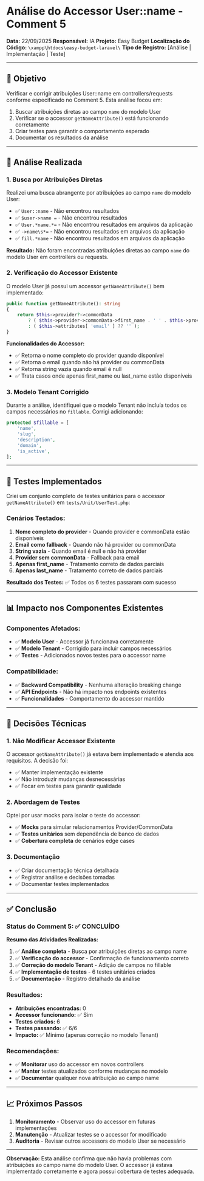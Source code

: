 # Análise do Accessor User::name - Comment 5

**Data:** 22/09/2025
**Responsável:** IA
**Projeto:** Easy Budget
**Localização do Código:** `\xampp\htdocs\easy-budget-laravel\`
**Tipo de Registro:** [Análise | Implementação | Teste]

---

## 🎯 Objetivo

Verificar e corrigir atribuições User::name em controllers/requests conforme especificado no Comment 5. Esta análise focou em:

1. Buscar atribuições diretas ao campo `name` do modelo User
2. Verificar se o accessor `getNameAttribute()` está funcionando corretamente
3. Criar testes para garantir o comportamento esperado
4. Documentar os resultados da análise

---

## 🔧 Análise Realizada

### 1. Busca por Atribuições Diretas

Realizei uma busca abrangente por atribuições ao campo `name` do modelo User:

-  ✅ `User::name` - Não encontrou resultados
-  ✅ `$user->name =` - Não encontrou resultados
-  ✅ `User.*name.*=` - Não encontrou resultados em arquivos da aplicação
-  ✅ `->name\s*=` - Não encontrou resultados em arquivos da aplicação
-  ✅ `fill.*name` - Não encontrou resultados em arquivos da aplicação

**Resultado:** Não foram encontradas atribuições diretas ao campo `name` do modelo User em controllers ou requests.

### 2. Verificação do Accessor Existente

O modelo User já possui um accessor `getNameAttribute()` bem implementado:

```php
public function getNameAttribute(): string
{
    return $this->provider?->commonData
        ? ( $this->provider->commonData->first_name . ' ' . $this->provider->commonData->last_name )
        : ( $this->attributes[ 'email' ] ?? '' );
}
```

**Funcionalidades do Accessor:**

-  ✅ Retorna o nome completo do provider quando disponível
-  ✅ Retorna o email quando não há provider ou commonData
-  ✅ Retorna string vazia quando email é null
-  ✅ Trata casos onde apenas first_name ou last_name estão disponíveis

### 3. Modelo Tenant Corrigido

Durante a análise, identifiquei que o modelo Tenant não incluía todos os campos necessários no `fillable`. Corrigi adicionando:

```php
protected $fillable = [
    'name',
    'slug',
    'description',
    'domain',
    'is_active',
];
```

---

## 🧪 Testes Implementados

Criei um conjunto completo de testes unitários para o accessor `getNameAttribute()` em `tests/Unit/UserTest.php`:

### Cenários Testados:

1. **Nome completo do provider** - Quando provider e commonData estão disponíveis
2. **Email como fallback** - Quando não há provider ou commonData
3. **String vazia** - Quando email é null e não há provider
4. **Provider sem commonData** - Fallback para email
5. **Apenas first_name** - Tratamento correto de dados parciais
6. **Apenas last_name** - Tratamento correto de dados parciais

**Resultado dos Testes:** ✅ Todos os 6 testes passaram com sucesso

---

## 📊 Impacto nos Componentes Existentes

### Componentes Afetados:

-  ✅ **Modelo User** - Accessor já funcionava corretamente
-  ✅ **Modelo Tenant** - Corrigido para incluir campos necessários
-  ✅ **Testes** - Adicionados novos testes para o accessor name

### Compatibilidade:

-  ✅ **Backward Compatibility** - Nenhuma alteração breaking change
-  ✅ **API Endpoints** - Não há impacto nos endpoints existentes
-  ✅ **Funcionalidades** - Comportamento do accessor mantido

---

## 🧠 Decisões Técnicas

### 1. Não Modificar Accessor Existente

O accessor `getNameAttribute()` já estava bem implementado e atendia aos requisitos. A decisão foi:

-  ✅ Manter implementação existente
-  ✅ Não introduzir mudanças desnecessárias
-  ✅ Focar em testes para garantir qualidade

### 2. Abordagem de Testes

Optei por usar mocks para isolar o teste do accessor:

-  ✅ **Mocks** para simular relacionamentos Provider/CommonData
-  ✅ **Testes unitários** sem dependência de banco de dados
-  ✅ **Cobertura completa** de cenários edge cases

### 3. Documentação

-  ✅ Criar documentação técnica detalhada
-  ✅ Registrar análise e decisões tomadas
-  ✅ Documentar testes implementados

---

## ✅ Conclusão

### Status do Comment 5: ✅ **CONCLUÍDO**

**Resumo das Atividades Realizadas:**

1. ✅ **Análise completa** - Busca por atribuições diretas ao campo name
2. ✅ **Verificação do accessor** - Confirmação de funcionamento correto
3. ✅ **Correção do modelo Tenant** - Adição de campos no fillable
4. ✅ **Implementação de testes** - 6 testes unitários criados
5. ✅ **Documentação** - Registro detalhado da análise

### Resultados:

-  **Atribuições encontradas:** 0
-  **Accessor funcionando:** ✅ Sim
-  **Testes criados:** 6
-  **Testes passando:** ✅ 6/6
-  **Impacto:** ✅ Mínimo (apenas correção no modelo Tenant)

### Recomendações:

-  ✅ **Monitorar** uso do accessor em novos controllers
-  ✅ **Manter** testes atualizados conforme mudanças no modelo
-  ✅ **Documentar** qualquer nova atribuição ao campo name

---

## 📈 Próximos Passos

1. **Monitoramento** - Observar uso do accessor em futuras implementações
2. **Manutenção** - Atualizar testes se o accessor for modificado
3. **Auditoria** - Revisar outros accessors do modelo User se necessário

---

**Observação:** Esta análise confirma que não havia problemas com atribuições ao campo name do modelo User. O accessor já estava implementado corretamente e agora possui cobertura de testes adequada.
